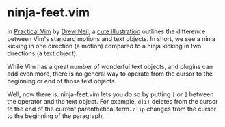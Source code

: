 ninja-feet.vim
==============

In [Practical Vim][1] by [Drew Neil][2], a [cute illustration][3] outlines the
difference between Vim's standard motions and text objects. In short, we see a
ninja kicking in one direction (a motion) compared to a ninja kicking in two
directions (a text object).

While Vim has a great number of wonderful text objects, and plugins can add
even more, there is no general way to operate from the cursor to the beginning
or end of those text objects.

Well, now there is. ninja-feet.vim lets you do so by putting `[` or `]` between
the operator and the text object. For example, `d]i)` deletes from the cursor
to the end of the current parenthetical term. `c[ip` changes from the cursor to
the beginning of the paragraph.

[1]: http://pragprog.com/book/dnvim/practical-vim
[2]: http://drewneil.com/
[3]: https://twitter.com/odcmmot/status/432254338925617152
